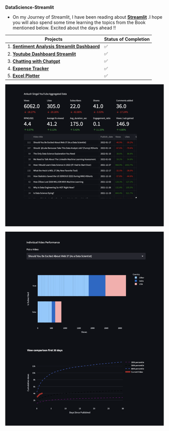 
**DataScience-Streamlit**
- On my Journey of Streamlit, I have been reading about [**Streamlit**](https://docs.streamlit.io/library/get-started) .I hope you will also spend some time learning the topics from the Book mentioned below. Excited about the days ahead !!

| Projects | Status of Completion |
| ----- | -----|
| 1. [**Sentiment Analysis Streamlit Dashbaord**](https://github.com/andysingal/Interactive-Dashboards-With-Streamlit/tree/main/PycharmProjects/Sentiment-Analysis-streamlit) | ✅ |
| 2. [**Youtube Dashboard Streamlit**](https://github.com/andysingal/DataScience-Streamlit) | ✅ | 
| 3. [**Chatting with Chatgpt**](https://github.com/andysingal/DataScience-Streamlit/tree/main/chatgpt) | ✅ | 
| 4. [**Expense Tracker**](https://github.com/andysingal/DataScience-Streamlit/tree/main/Expense_Tracker) | ✅ | 
| 5. [**Excel Plotter**](https://github.com/andysingal/DataScience-Streamlit/tree/main/Excel_files) | ✅ | 


![Image](https://github.com/andysingal/DataScience-Streamlit/blob/main/Images/Screen%20Shot%202023-04-18%20at%204.20.32%20PM.png)

![Image](https://github.com/andysingal/DataScience-Streamlit/blob/main/Images/Screen%20Shot%202023-04-18%20at%204.21.25%20PM.png)


